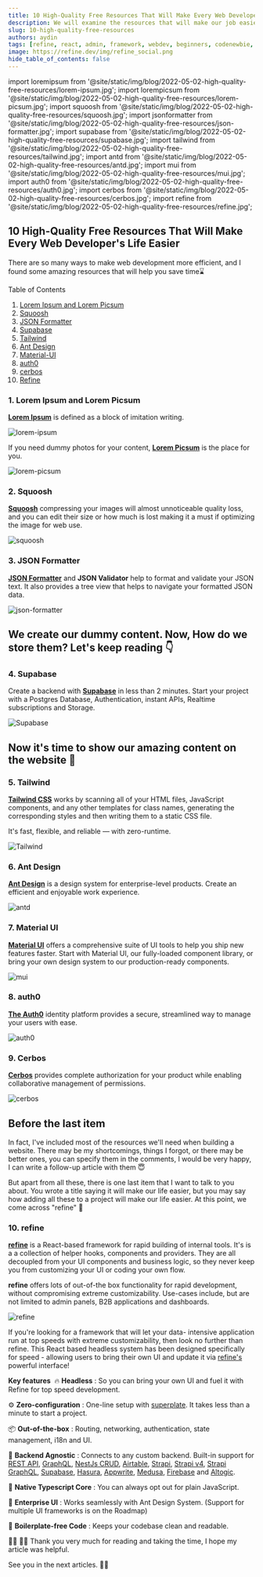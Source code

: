 ```yaml
---
title: 10 High-Quality Free Resources That Will Make Every Web Developer's Life Easier
description: We will examine the resources that will make our job easier when making a website.
slug: 10-high-quality-free-resources
authors: aydin
tags: [refine, react, admin, framework, webdev, beginners, codenewbie, json, ant-design, antd, material-ui, mui, tailwind, tailwindcss, auth0, mui, cerbos, authorization, permissions, squoosh, compress, images]
image: https://refine.dev/img/refine_social.png
hide_table_of_contents: false
---
```


import loremipsum from '@site/static/img/blog/2022-05-02-high-quality-free-resources/lorem-ipsum.jpg';
import lorempicsum from '@site/static/img/blog/2022-05-02-high-quality-free-resources/lorem-picsum.jpg';
import squoosh from '@site/static/img/blog/2022-05-02-high-quality-free-resources/squoosh.jpg';
import jsonformatter from '@site/static/img/blog/2022-05-02-high-quality-free-resources/json-formatter.jpg';
import supabase from '@site/static/img/blog/2022-05-02-high-quality-free-resources/supabase.jpg';
import tailwind from '@site/static/img/blog/2022-05-02-high-quality-free-resources/tailwind.jpg';
import antd from '@site/static/img/blog/2022-05-02-high-quality-free-resources/antd.jpg';
import mui from '@site/static/img/blog/2022-05-02-high-quality-free-resources/mui.jpg';
import auth0 from '@site/static/img/blog/2022-05-02-high-quality-free-resources/auth0.jpg';
import cerbos from '@site/static/img/blog/2022-05-02-high-quality-free-resources/cerbos.jpg';
import refine from '@site/static/img/blog/2022-05-02-high-quality-free-resources/refine.jpg';


##     10 High-Quality Free Resources That Will Make Every Web Developer's Life Easier


There are so many ways to make web development more efficient, and I found some amazing resources that will help you save time⌛

<!--truncate-->


Table of Contents

1. [Lorem Ipsum and Lorem Picsum](#lorem)
2. [Squoosh](#squoosh)
3. [JSON Formatter](#json)
4. [Supabase](#supabase)
5. [Tailwind](#tailwind)
6. [Ant Design](#antd)
7. [Material-UI](#mui)
8. [auth0](#auth0)
9. [cerbos](#cerbos)
10. [Refine](#refine)

### 1. Lorem Ipsum and Lorem Picsum <a name="lorem"></a>

**[Lorem Ipsum](https://www.lipsum.com/)** is defined as a block of imitation writing.

<img src={loremipsum} alt="lorem-ipsum" />
 
If you need dummy photos for your content, **[Lorem Picsum](https://picsum.photos/)** is the place for you.
 
<img src={lorempicsum} alt="lorem-picsum" />


### 2. Squoosh <a name="squoosh"></a>

**[Squoosh](https://squoosh.app/)** compressing your images will almost unnoticeable quality loss, and you can edit their size or how much is lost making it a must if optimizing the image for web use.

<img src={squoosh} alt="squoosh" />

### 3. JSON Formatter <a name="json"></a>

**[JSON Formatter](https://jsonformatter.org/)** and **JSON Validator** help to format and validate your JSON text. It also provides a tree view that helps to navigate your formatted JSON data.

<img src={jsonformatter} alt="json-formatter" />

## We create our dummy content. Now, How do we store them? Let's keep reading 👇

### 4. Supabase <a name="supabase"></a>

Create a backend with **[Supabase](https://supabase.com/)** in less than 2 minutes. Start your project with a Postgres Database, Authentication, instant APIs, Realtime subscriptions and Storage.

<img src={supabase} alt="Supabase" />

## Now it's time to show our amazing content on the website 🎉

### 5. Tailwind <a name="tailwind"></a>

**[Tailwind CSS](https://tailwindcss.com/)** works by scanning all of your HTML files, JavaScript components, and any other templates for class names, generating the corresponding styles and then writing them to a static CSS file.

It's fast, flexible, and reliable — with zero-runtime.

<img src={tailwind} alt="Tailwind" />

### 6. Ant Design <a name="antd"></a>

**[Ant Design](https://ant.design/)** is a design system for enterprise-level products. Create an efficient and enjoyable work experience.

<img src={antd} alt="antd" />

### 7. Material UI <a name="mui"></a>

**[Material UI](https://mui.com/)** offers a comprehensive suite of UI tools to help you ship new features faster. Start with Material UI, our fully-loaded component library, or bring your own design system to our production-ready components.

<img src={mui} alt="mui" />
  

### 8. auth0 <a name="auth0"></a>
 
**[The Auth0](https://auth0.com/)** identity platform provides a secure, streamlined way to manage your users with ease.

<img src={auth0} alt="auth0" />
 

### 9. Cerbos <a name="cerbos"></a>

**[Cerbos](https://cerbos.dev/)** provides complete authorization for your product while enabling collaborative management of permissions.

<img src={cerbos} alt="cerbos" />

## Before the last item

In fact, I've included most of the resources we'll need when building a website. There may be my shortcomings, things I forgot, or there may be better ones, you can specify them in the comments, I would be very happy, I can write a follow-up article with them 😇

But apart from all these, there is one last item that I want to talk to you about. You wrote a title saying it will make our life easier, but you may say how adding all these to a project will make our life easier. At this point, we come across "refine" 💪

### 10. refine <a name="refine"></a> 

**[refine](https://refine.dev/)** is a React-based framework for rapid building of internal tools. It's is a a collection of helper hooks, components and providers. They are all decoupled from your UI components and business logic, so they never keep you from customizing your UI or coding your own flow.

**refine** offers lots of out-of-the box functionality for rapid development, without compromising extreme customizability. Use-cases include, but are not limited to admin panels, B2B applications and dashboards.

<img src={refine} alt="refine" />
 

If you're looking for a framework that will let your data- intensive application run at top speeds with extreme customizability, then look no further than refine. This React based headless system has been designed specifically for speed - allowing users to bring their own UI and update it via [refine's](https://refine.dev/docs/getting-started/overview/) powerful interface!

**Key features**
​
🔥 **Headless** : So you can bring your own UI and fuel it with Refine for top speed development.

⚙️ **Zero-configuration** : One-line setup with [superplate](https://github.com/pankod/superplate). It takes less than a minute to start a project.

📦 **Out-of-the-box** : Routing, networking, authentication, state management, i18n and UI.

🔌 **Backend Agnostic** : Connects to any custom backend. Built-in support for [REST API](https://github.com/pankod/refine/tree/master/packages/simple-rest), [GraphQL](https://github.com/pankod/refine/tree/master/packages/graphql), [NestJs CRUD](https://github.com/pankod/refine/tree/master/packages/nestjsx-crud), [Airtable](https://github.com/pankod/refine/tree/master/packages/airtable), [Strapi](https://github.com/pankod/refine/tree/master/packages/strapi), [Strapi v4](https://github.com/pankod/refine/tree/master/packages/strapi-v4), [Strapi GraphQL](https://github.com/pankod/refine/tree/master/packages/strapi-graphql), [Supabase](https://github.com/pankod/refine/tree/master/packages/supabase), [Hasura](https://github.com/pankod/refine/tree/master/packages/hasura), [Appwrite](https://github.com/pankod/refine/tree/master/packages/appwrite), [Medusa](https://github.com/pankod/refine/tree/master/packages/medusa), [Firebase](https://firebase.google.com/) and [Altogic](https://github.com/pankod/refine/tree/master/packages/altogic).

📝 **Native Typescript Core** : You can always opt out for plain JavaScript.

🐜 **Enterprise UI** : Works seamlessly with Ant Design System. (Support for multiple UI frameworks is on the Roadmap)

📝 **Boilerplate-free Code** : Keeps your codebase clean and readable.


👩‍💻 🧑‍💻 Thank you very much for reading and taking the time, I hope my article was helpful.

See you in the next articles. 🙋‍♂️
 
